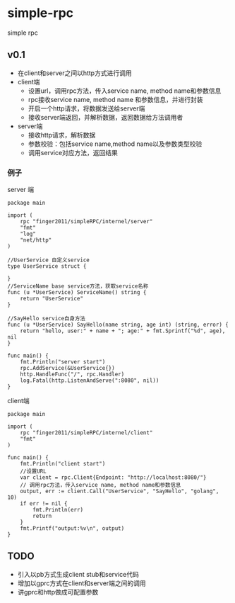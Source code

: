 # simple-rpc
simple rpc 

## v0.1 
+ 在client和server之间以http方式进行调用
+ client端
    + 设置url，调用rpc方法，传入service name, method name和参数信息
    + rpc接收service name, method name 和参数信息，并进行封装
    + 开启一个http请求，将数据发送给server端 
    + 接收server端返回，并解析数据，返回数据给方法调用者
+ server端
    + 接收http请求，解析数据
    + 参数校验：包括service name,method name以及参数类型校验
    + 调用service对应方法，返回结果
### 例子
server 端
```golang
package main

import (
	rpc "finger2011/simpleRPC/internel/server"
	"fmt"
	"log"
	"net/http"
)

//UserService 自定义service
type UserService struct {
	
}
//ServiceName base service方法，获取service名称
func (u *UserService) ServiceName() string {
	return "UserService"
}

//SayHello service自身方法
func (u *UserService) SayHello(name string, age int) (string, error) {
	return "hello, user:" + name + "; age:" + fmt.Sprintf("%d", age), nil
}

func main() {
	fmt.Println("server start")
	rpc.AddService(&UserService{})
	http.HandleFunc("/", rpc.Handler)
	log.Fatal(http.ListenAndServe(":8080", nil))
}
```

client端
```golang
package main

import (
	rpc "finger2011/simpleRPC/internel/client"
	"fmt"
)

func main() {
	fmt.Println("client start")
    //设置URL
	var client = rpc.Client{Endpoint: "http://localhost:8080/"}
    // 调用rpc方法，传入service name, method name和参数信息
	output, err := client.Call("UserService", "SayHello", "golang", 10)
	if err != nil {
		fmt.Println(err)
		return
	}
	fmt.Printf("output:%v\n", output)
}
```

## TODO
+ 引入以pb方式生成client stub和service代码
+ 增加以gprc方式在client和server端之间的调用
+ 讲gprc和http做成可配置参数
